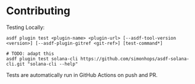 # Contributing

Testing Locally:

```shell
asdf plugin test <plugin-name> <plugin-url> [--asdf-tool-version <version>] [--asdf-plugin-gitref <git-ref>] [test-command*]

# TODO: adapt this
asdf plugin test solana-cli https://github.com/simonhops/asdf-solana-cli.git "solana-cli --help"
```

Tests are automatically run in GitHub Actions on push and PR.
